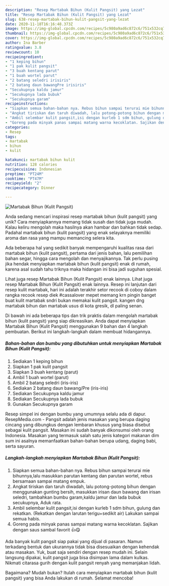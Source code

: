 ```yaml
---
description: "Resep Martabak Bihun (Kulit Pangsit) yang Lezat"
title: "Resep Martabak Bihun (Kulit Pangsit) yang Lezat"
slug: 638-resep-martabak-bihun-kulit-pangsit-yang-lezat
date: 2020-11-18T16:16:48.373Z
image: https://img-global.cpcdn.com/recipes/5c980a9ad6c872c6/751x532cq70/martabak-bihun-kulit-pangsit-foto-resep-utama.jpg
thumbnail: https://img-global.cpcdn.com/recipes/5c980a9ad6c872c6/751x532cq70/martabak-bihun-kulit-pangsit-foto-resep-utama.jpg
cover: https://img-global.cpcdn.com/recipes/5c980a9ad6c872c6/751x532cq70/martabak-bihun-kulit-pangsit-foto-resep-utama.jpg
author: Ina Barber
ratingvalue: 3.8
reviewcount: 10
recipeingredient:
- "1 keping bihun"
- "1 pak kulit pangsit"
- "3 buah kentang parut"
- "1 buah wortel parut"
- "2 batang seledri irisiris"
- "2 batang daun bawangPre irisiris"
- "Secukupnya kaldu jamur"
- "Secukupnya lada bubuk"
- "Secukupnya garam"
recipeinstructions:
- "Siapkan semua bahan-bahan nya. Rebus bihun sampai terurai mie bihunnya,lalu masukkan parutan kentang dan parutan wortel, rebus bersamaan sampai matang empuk."
- "Angkat tiriskan dan taruh diwadah, lalu potong-potong bihun dengan menggunakan gunting bersih, masukkan irisan daun bawang dan irisan seledri, tambahkan bumbu garam,kaldu jamur dan lada bubuk secukupnya, Aduk rata."
- "Ambil selembar kulit pangsit,isi dengan kurleb 1 sdm bihun, gulung dan rekatkan. (Rekatkan dengan larutan terigu+sedikit air) Lakukan sampai semua habis."
- "Goreng pada minyak panas sampai matang warna kecoklatan. Sajikan dengan saus sambal favorit 👍😋"
categories:
- Resep
tags:
- martabak
- bihun
- kulit

katakunci: martabak bihun kulit 
nutrition: 128 calories
recipecuisine: Indonesian
preptime: "PT24M"
cooktime: "PT47M"
recipeyield: "2"
recipecategory: Dinner

---
```



![Martabak Bihun (Kulit Pangsit)](https://img-global.cpcdn.com/recipes/5c980a9ad6c872c6/751x532cq70/martabak-bihun-kulit-pangsit-foto-resep-utama.jpg)

Anda sedang mencari inspirasi resep martabak bihun (kulit pangsit) yang unik? Cara menyiapkannya memang tidak susah dan tidak juga mudah. Kalau keliru mengolah maka hasilnya akan hambar dan bahkan tidak sedap. Padahal martabak bihun (kulit pangsit) yang enak selayaknya memiliki aroma dan rasa yang mampu memancing selera kita.

Ada beberapa hal yang sedikit banyak mempengaruhi kualitas rasa dari martabak bihun (kulit pangsit), pertama dari jenis bahan, lalu pemilihan bahan segar, hingga cara mengolah dan menyajikannya. Tak perlu pusing jika hendak menyiapkan martabak bihun (kulit pangsit) enak di rumah, karena asal sudah tahu triknya maka hidangan ini bisa jadi suguhan spesial.

Lihat juga resep Martabak Bihun (Kulit Pangsit) enak lainnya. Lihat juga resep Martabak Bihun (Kulit Pangsit) enak lainnya. Resep ini lanjutan dari resep kulit martabak, hari ini adalah terakhir setor recook di coboy dalam rangka recook resep diek #cassalover mepet memang krn pingin banget buat kulit martabak sndri bukan memakai kulit pangsit. kangen dng martabak bihun dan martabak usus di kota gresik, dl paling senan.


Di bawah ini ada beberapa tips dan trik praktis dalam mengolah martabak bihun (kulit pangsit) yang siap dikreasikan. Anda dapat menyiapkan Martabak Bihun (Kulit Pangsit) menggunakan 9 bahan dan 4 langkah pembuatan. Berikut ini langkah-langkah dalam membuat hidangannya.

<!--inarticleads1-->

##### Bahan-bahan dan bumbu yang dibutuhkan untuk menyiapkan Martabak Bihun (Kulit Pangsit):

1. Sediakan 1 keping bihun
1. Siapkan 1 pak kulit pangsit
1. Siapkan 3 buah kentang (parut)
1. Ambil 1 buah wortel (parut)
1. Ambil 2 batang seledri (iris-iris)
1. Sediakan 2 batang daun bawang/Pre (iris-iris)
1. Sediakan Secukupnya kaldu jamur
1. Sediakan Secukupnya lada bubuk
1. Gunakan Secukupnya garam


Resep simpel ini dengan bumbu yang umumnya selalu ada di dapur. ResepMedia.com - Pangsit adalah jenis masakan yang berupa daging cincang yang dibungkus dengan lembaran khusus yang biasa disebut sebagai kulit pangsit. Masakan ini sudah banyak dikonsumsi oleh orang Indonesia. Masakan yang termasuk salah satu jenis kategori makanan dim sum ini asalnya memanfaatkan bahan-bahan berupa udang, daging babi, serta sayuran. 

<!--inarticleads2-->

##### Langkah-langkah menyiapkan Martabak Bihun (Kulit Pangsit):

1. Siapkan semua bahan-bahan nya. Rebus bihun sampai terurai mie bihunnya,lalu masukkan parutan kentang dan parutan wortel, rebus bersamaan sampai matang empuk.
1. Angkat tiriskan dan taruh diwadah, lalu potong-potong bihun dengan menggunakan gunting bersih, masukkan irisan daun bawang dan irisan seledri, tambahkan bumbu garam,kaldu jamur dan lada bubuk secukupnya, Aduk rata.
1. Ambil selembar kulit pangsit,isi dengan kurleb 1 sdm bihun, gulung dan rekatkan. (Rekatkan dengan larutan terigu+sedikit air) Lakukan sampai semua habis.
1. Goreng pada minyak panas sampai matang warna kecoklatan. Sajikan dengan saus sambal favorit 👍😋


Ada banyak kulit pangsit siap pakai yang dijual di pasaran. Namun terkadang bentuk dan ukurannya tidak bisa disesuaikan dengan kehendak atau masakan. Yuk, buat saja sendiri dengan resep mudah ini. Selain langsung dipakai, kulit pangsit juga bisa disimpan lama dalam kulkas. Nikmati citarasa gurih dengan kulit pangsit renyah yang memanjakan lidah. 

Bagaimana? Mudah bukan? Itulah cara menyiapkan martabak bihun (kulit pangsit) yang bisa Anda lakukan di rumah. Selamat mencoba!
